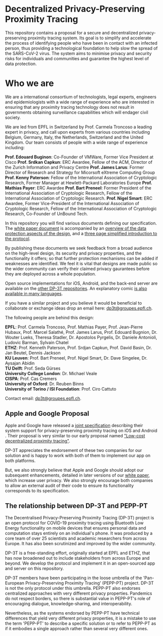# Decentralized Privacy-Preserving Proximity Tracing

This repository contains a proposal for a secure and decentralized privacy-preserving proximity tracing system. Its goal is to simplify and accelerate the process of identifying people who have been in contact with an infected person, thus providing a technological foundation to help slow the spread of the SARS-CoV-2 virus. The system aims to minimise privacy and security risks for individuals and communities and guarantee the highest level of data protection.

# Who we are

We are a international consortium of technologists, legal experts, engineers and epidemiologists with a wide range of experience who are interested in ensuring that any proximity tracing technology does not result in governments obtaining surveillance capabilities which will endager civil society.

We are led from EPFL in Switzerland by Prof. Carmela Troncoso a leading expert in privacy, and call upon experts from various countries including Belgium, Germany, Italy, the Netherlands, Switzerland and the United Kingdom. Our team consists of people with a wide range of experience
including:

**Prof. Edouard Buginon**: Co-Founder of VMWare, Former Vice President at Cisco
**Prof. Srdkan Capkun**: ERC Awardee, Fellow of the ACM, Director of the Zurich Information and Privacy Centre
**Prof. James Larus**: Former Director of Research and Strategy for Micorsoft eXtreme Computing Group
**Prof. Kenny Paterson**: Fellow of the International Association of Cryptologic Research, Former Manager at Hewlett-Packard Laboratories Europe
**Prof. Mathias Payer**: ERC Awardee
**Prof. Bart Preneel**: Former President of the International Association of Cryptologic Research, Fellow of the International Association of Cryptologic Research.
**Prof. Nigel Smart**: ERC Awardee, Former Vice-President of the International Association of Cryptologic Research, Fellow of the International Association of Cryptologic Research, Co-Founder of UnBound Tech.

In this repository you will find various documents defining our specification. The [white paper document](DP3T%20White%20Paper.pdf) is accompanied by an [overview of the data protection aspects of the design](DP3T%20-%20Data%20Protection%20and%20Security.pdf), and a [three page simplified introduction to the protocol](DP3T%20-%20Simplified%20Three%20Page%20Brief.pdf).

By publishing these documents we seek feedback from a broad audience on the high-level design, its security and privacy properties, and the functionality it offers; so that further protection mechanisms can be added if weaknesses are identified. We feel it is vital that designs are made public so the wider community can verify their claimed privacy gaurantees before they are deployed across a whole population.

Open source implementations for iOS, Android, and the back-end server are available on the [other DP-3T repositories](https://github.com/DP-3T/). An explanatory comic [is also available in many languages](public_engagement/cartoon).

If you have a similar project and you believe it would be beneficial to collaborate or exchange ideas drop an email here: [dp3t@groupes.epfl.ch](mailto:dp3t@groupes.epfl.ch).

The following people are behind this design:

**EPFL**: Prof. Carmela Troncoso, Prof. Mathias Payer, Prof. Jean-Pierre Hubaux, Prof. Marcel Salathé, Prof. James Larus, Prof. Edouard   Bugnion, Dr. Wouter Lueks, Theresa Stadler, Dr. Apostolos Pyrgelis, Dr. Daniele Antonioli, Ludovic Barman, Sylvain Chatel  
**ETHZ**: Prof. Kenneth Paterson, Prof. Srdjan Capkun, Prof. David Basin, Dr. Jan Beutel, Dennis Jackson  
**KU Leuven**: Prof. Bart Preneel, Prof. Nigel Smart, Dr. Dave Singelee, Dr. Aysajan Abidin  
**TU Delft**: Prof. Seda Gürses  
**University College London**: Dr. Michael Veale  
**CISPA**: Prof. Cas Cremers  
**University of Oxford**: Dr. Reuben Binns  
**University of Torino / ISI Foundation**: Prof. Ciro Cattuto

Contact email: [dp3t@groupes.epfl.ch](mailto:dp3t@groupes.epfl.ch).

## Apple and Google Proposal

Apple and Google have released a [joint specification](https://www.apple.com/newsroom/2020/04/apple-and-google-partner-on-covid-19-contact-tracing-technology/) describing their system support for privacy-preserving proximity tracing on iOS and Android . Their proposal is very similar to our early proposal named ["Low-cost decentralized proximity tracing"](https://github.com/DP-3T/documents/blob/master/DP3T%20White%20Paper.pdf).
 
DP-3T appreciates the endorsement of these two companies for our solution and is happy to work with both of them to implement our app on both platforms.
 
But, we also strongly believe that Apple and Google should adopt our subsequent enhancements, detailed in later versions of our [white paper](https://github.com/DP-3T/documents/blob/master/DP3T%20White%20Paper.pdf), which increase user privacy. We also strongly encourage both companies to allow an external audit of their code to ensure its functionality corresponds to its specification.

## The relationship between DP-3T and PEPP-PT

The Decentralised Privacy-Preserving Proximity Tracing (DP-3T) project is an open protocol for COVID-19 proximity tracing using Bluetooth Low Energy functionality on mobile devices that ensures personal data and computation stays entirely on an individual's phone. It was produced by a core team of over 25 scientists and academic researchers from across Europe. It has also been scrutinized and improved by the wider community.

DP-3T is a free-standing effort, originally started at EPFL and ETHZ, that has now broadened out to include stakeholders from across Europe and beyond. We develop the protocol and implement it in an open-sourced app and server on this repository.

DP-3T members have been participating in the loose umbrella of the 'Pan-European Privacy-Preserving Proximity Tracing' (PEPP-PT) project. DP-3T is not the only protocol under this umbrella. PEPP-PT also endorses centralized approaches with very different privacy properties. Pandemics do not respect borders, so there is substantial value in PEPP-PT's role of encouraging dialogue, knowledge-sharing, and interoperability.

Nevertheless, as the systems endorsed by PEPP-PT have technical differences that yield very different privacy properties, it is a mistake to use the term 'PEPP-PT' to describe a specific solution or to refer to PEPP-PT as if it embodies a single approach rather than several very different ones.
